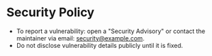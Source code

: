 # Security Policy
- To report a vulnerability: open a "Security Advisory" or contact the maintainer via email: security@example.com.
- Do not disclose vulnerability details publicly until it is fixed.
